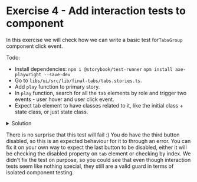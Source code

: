 # Exercise 4 - Add interaction tests to component

In this exercise we will check how we can write a basic test for`TabsGroup` component click event.

Todo:

- Install dependencies: 
`npm i @storybook/test-runner`
`npm install axe-playwright --save-dev`
- Go to `libs/ui/src/lib/final-tabs/tabs.stories.ts`.
- Add `play` function to primary story.
- In `play` function, search for all the `tab` elements by role and trigger two events - user hover and user click event. 
- Expect tab element to have classes related to it, like the initial class +  state class, or just state class.

<details>
  <summary>Solution</summary>

```mdxjs
// libs/ui/src/lib/final-tabs/tabs.stories.ts

export const Primary: StoryObj<StoryType> = {
  name: 'Primary',
  render: (args) => ({
    props: args,
    template: `
    <ds-tab-group [activeIndex]="${args.activeIndex}">
      <ds-tab title="Tab1">
        <b *dsTabHeader="let selected; let i = index">
          Tab1 header - {{ i }}
        </b>
        <b *dsTabContent> Tab1 </b>
      </ds-tab>
      <ds-tab title="Tab2">
        <b *dsTabHeader="let selected; let i = index">Tab2 header - {{ i }}</b>
        <b *dsTabContent>Tab2 content</b>
      </ds-tab>
      <ds-tab title="Tab3" [disabled]="true"> Tab3 content</ds-tab>
    </ds-tab-group>
`,
  }),
  play: async ({canvasElement}) => {
    const canvas = within(canvasElement);
    const tabs = canvas.getAllByRole('tab');
    for (const tab of tabs) {
      const user = userEvent.setup();
      await user.hover(tab);
      await user.click(tab);
      await expect(tab).toHaveClass('selected');
    }
  },
};

```

</details>

There is no surprise that this test will fail :) You do have the third button disabled, so this is an expected behaviour for it to through an error. 
You can fix it on your own way to expect the last button to be disabled, either it will be checking the disabled property on `tab` element or checking by index.
We didn't fix the test on purpose, so you could see that even though interaction tests seem like nothing special, they still are a valid guard in terms of isolated component testing.
